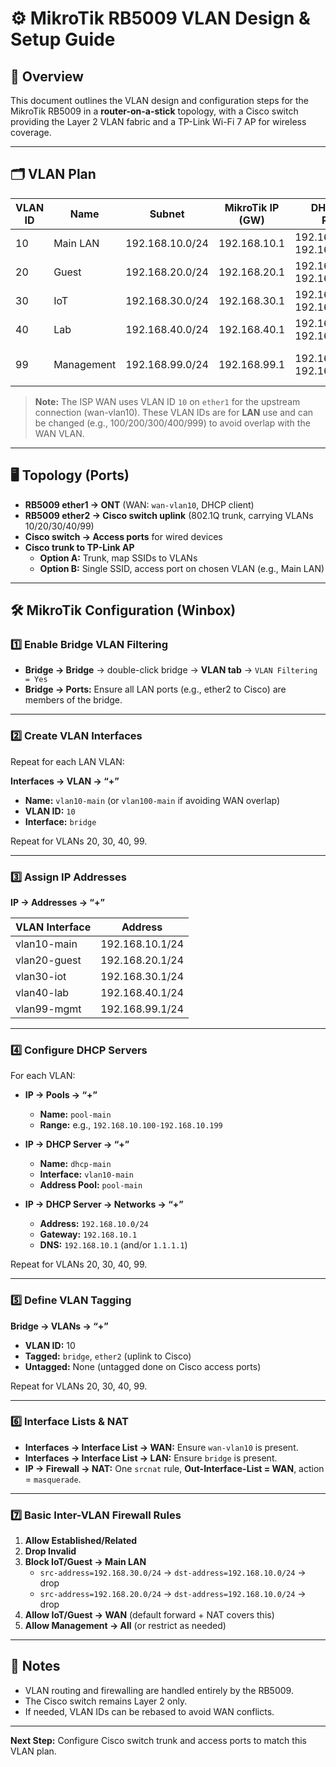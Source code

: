 # ⚙️ MikroTik RB5009 VLAN Design & Setup Guide

## 📜 Overview
This document outlines the VLAN design and configuration steps for the MikroTik RB5009 in a **router-on-a-stick** topology, with a Cisco switch providing the Layer 2 VLAN fabric and a TP-Link Wi-Fi 7 AP for wireless coverage.

---

## 🗂 VLAN Plan

| VLAN ID | Name        | Subnet             | MikroTik IP (GW) | DHCP Pool Range                | Use Case                          |
|---------|------------|--------------------|------------------|---------------------------------|------------------------------------|
| 10      | Main LAN   | 192.168.10.0/24     | 192.168.10.1     | 192.168.10.100–192.168.10.199  | PCs, trusted devices              |
| 20      | Guest      | 192.168.20.0/24     | 192.168.20.1     | 192.168.20.100–192.168.20.199  | Guest Wi-Fi                       |
| 30      | IoT        | 192.168.30.0/24     | 192.168.30.1     | 192.168.30.100–192.168.30.199  | Smart/IoT devices                 |
| 40      | Lab        | 192.168.40.0/24     | 192.168.40.1     | 192.168.40.100–192.168.40.199  | Testing / Pentesting              |
| 99      | Management | 192.168.99.0/24     | 192.168.99.1     | 192.168.99.50–192.168.99.99    | Router, switch, AP management     |

> **Note:** The ISP WAN uses VLAN ID `10` on `ether1` for the upstream connection (wan-vlan10). These VLAN IDs are for **LAN** use and can be changed (e.g., 100/200/300/400/999) to avoid overlap with the WAN VLAN.

---

## 🖥 Topology (Ports)

- **RB5009 ether1 → ONT** (WAN: `wan-vlan10`, DHCP client)
- **RB5009 ether2 → Cisco switch uplink** (802.1Q trunk, carrying VLANs 10/20/30/40/99)
- **Cisco switch → Access ports** for wired devices
- **Cisco trunk to TP-Link AP**
  - **Option A:** Trunk, map SSIDs to VLANs
  - **Option B:** Single SSID, access port on chosen VLAN (e.g., Main LAN)

---

## 🛠 MikroTik Configuration (Winbox)

### 1️⃣ Enable Bridge VLAN Filtering
- **Bridge → Bridge** → double-click bridge → **VLAN tab** → `VLAN Filtering = Yes`
- **Bridge → Ports:** Ensure all LAN ports (e.g., ether2 to Cisco) are members of the bridge.

---

### 2️⃣ Create VLAN Interfaces
Repeat for each LAN VLAN:

**Interfaces → VLAN → “+”**
- **Name:** `vlan10-main` (or `vlan100-main` if avoiding WAN overlap)
- **VLAN ID:** `10`
- **Interface:** `bridge`

Repeat for VLANs 20, 30, 40, 99.

---

### 3️⃣ Assign IP Addresses
**IP → Addresses → “+”**

| VLAN Interface | Address         |
|----------------|-----------------|
| vlan10-main    | 192.168.10.1/24 |
| vlan20-guest   | 192.168.20.1/24 |
| vlan30-iot     | 192.168.30.1/24 |
| vlan40-lab     | 192.168.40.1/24 |
| vlan99-mgmt    | 192.168.99.1/24 |

---

### 4️⃣ Configure DHCP Servers
For each VLAN:

- **IP → Pools → “+”**
  - **Name:** `pool-main`
  - **Range:** e.g., `192.168.10.100-192.168.10.199`

- **IP → DHCP Server → “+”**
  - **Name:** `dhcp-main`
  - **Interface:** `vlan10-main`
  - **Address Pool:** `pool-main`

- **IP → DHCP Server → Networks → “+”**
  - **Address:** `192.168.10.0/24`
  - **Gateway:** `192.168.10.1`
  - **DNS:** `192.168.10.1` (and/or `1.1.1.1`)

Repeat for VLANs 20, 30, 40, 99.

---

### 5️⃣ Define VLAN Tagging
**Bridge → VLANs → “+”**
- **VLAN ID:** 10
- **Tagged:** `bridge`, `ether2` (uplink to Cisco)
- **Untagged:** None (untagged done on Cisco access ports)

Repeat for VLANs 20, 30, 40, 99.

---

### 6️⃣ Interface Lists & NAT
- **Interfaces → Interface List → WAN:** Ensure `wan-vlan10` is present.
- **Interfaces → Interface List → LAN:** Ensure `bridge` is present.
- **IP → Firewall → NAT:** One `srcnat` rule, **Out-Interface-List = WAN**, action = `masquerade`.

---

### 7️⃣ Basic Inter-VLAN Firewall Rules
1. **Allow Established/Related**
2. **Drop Invalid**
3. **Block IoT/Guest → Main LAN**
   - `src-address=192.168.30.0/24` → `dst-address=192.168.10.0/24` → drop
   - `src-address=192.168.20.0/24` → `dst-address=192.168.10.0/24` → drop
4. **Allow IoT/Guest → WAN** (default forward + NAT covers this)
5. **Allow Management → All** (or restrict as needed)

---

## 📌 Notes
- VLAN routing and firewalling are handled entirely by the RB5009.
- The Cisco switch remains Layer 2 only.
- If needed, VLAN IDs can be rebased to avoid WAN conflicts.

---

**Next Step:** Configure Cisco switch trunk and access ports to match this VLAN plan.
